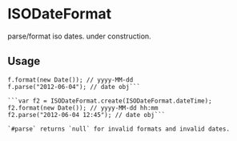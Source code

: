 ISODateFormat
=============

parse/format iso dates. under construction.



Usage
-----

```var f = ISODateFormat.create();
f.format(new Date()); // yyyy-MM-dd
f.parse("2012-06-04"); // date obj```

```var f2 = ISODateFormat.create(ISODateFormat.dateTime);
f2.format(new Date()); // yyyy-MM-dd hh:mm
f2.parse("2012-06-04 12:45"); // date obj```

`#parse` returns `null` for invalid formats and invalid dates.

